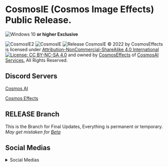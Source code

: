 # CosmosIE (Cosmos Image Effects) Public Release.
![Windows 10](https://img.shields.io/badge/Windows%2010-0078D6?style=flat&logo=windows&logoColor=white) **or higher Exclusive**

![CosmosIE2](https://img.shields.io/badge/CosmosIE-Released%20-success?style=plastic&logo=windows)
![CosmosIE](https://media.discordapp.net/attachments/1058436364296781914/1058437313300009100/CosmosImageEffectLOGO.png)
![Release](https://media.discordapp.net/attachments/1059870151719268422/1063728105736376330/Release.png)
CosmosIE © 2022 by CosmosEffects is licensed under [Attribution-NonCommercial-ShareAlike 4.0 International](https://github.com/ToxicedIsOnTheLand/CosmosIE/blob/main/LICENSE) [![License: CC BY-NC-SA 4.0](https://licensebuttons.net/l/by-nc-sa/4.0/80x15.png)](https://creativecommons.org/licenses/by-nc-sa/4.0/) and owned by [CosmosEffects](https://cosmosai.net/ie/) of [CosmosAI Services.](https://cosmosai.net/cube/) All Rights Reserved.
## Discord Servers
[Cosmos AI](https://cosmosai.net/ie/discord)

[Cosmos Effects](https://cosmosai.net/cube/discord)
## RELEASE Branch
This is the Branch for Final Updates, Everything is permanent or temporary.
*May get mistaken for [Beta](https://github.com/ToxicedIsOnTheLand/CosmosIE/tree/beta)*

## Social Medias

<details> 
<summary>Social Medias</summary>
<hr>

## Social Medias

### ToxicedLOL / ToxicedIsOnTheLand 
[![github](https://img.shields.io/badge/Github%20-FFFFFF?style=flat&logo=github&logoColor=black)](https://github.com/ToxicedIsOnTheLand)

[![subscribe](https://img.shields.io/badge/subscribe%20-FF0000?style=flat&logo=youtube&logoColor=white)](https://youtube.com/@ToxicedLOL?sub-confirmation=1)

[![twitter](https://img.shields.io/badge/Twitter%20-00acee?style=flat&logo=twitter&logoColor=white)](https://twitter.com/ActualToxicityy)

[![twitch](https://img.shields.io/badge/Twitch%20-FFFFFF?style=flat&logo=twitch&logoColor=6441a5)](https://m.twitch.tv/toxicedlol)

[![steam](https://img.shields.io/badge/Steam%20-FFFFFF?style=flat&logo=steam&logoColor=black)](https://steamcommunity.com/profiles/76561199237882707)

[![reddit](https://img.shields.io/badge/Reddit%20-ED001C?style=flat&logo=reddit&logoColor=FF5700)](https://www.reddit.com/u/ToxicedLOL)

[![discord](https://img.shields.io/badge/Discord%20-5865F2?style=flat&logo=discord&logoColor=white)](https://discord.com/users/732955234489466951)

### Slick Torpedo / Philip Ehrbright
[![subscribe](https://img.shields.io/badge/subscribe%20-FF0000?style=flat&logo=youtube&logoColor=white)](https://youtube.com/@slicktorpedo4420?sub_confirmation=1)

[![github](https://img.shields.io/badge/Github%20-FFFFFF?style=flat&logo=github&logoColor=black)](https://github.com/SlickTorpedo)
  
[![instagram](https://img.shields.io/badge/Instagram%20-d62976?style=flat&logo=instagram&logoColor=white)](https://www.instagram.com/philip_ehrbright)
  
[![tiktok](https://img.shields.io/badge/TikTok%20-black?style=flat&logo=tiktok)](https://www.tiktok.com/@philip.ehr)
 
[![discord](https://img.shields.io/badge/Discord%20-5865F2?style=flat&logo=discord&logoColor=white)](https://discord.com/users/574137308077359104)

[![website](https://img.shields.io/badge/%E2%9B%93%20Website%20-red?style=flat)](https://philipehrbright.com)
  
### Cosmos Artificial / Slick, Inuu, and Toxiced
[![discord](https://img.shields.io/badge/Discord%20-5865F2?style=flat&logo=discord&logoColor=white)](https://cosmosai.net/cube/discord)
  
[![tiktok](https://img.shields.io/badge/TikTok%20-black?style=flat&logo=tiktok)](https://www.tiktok.com/@cosmosartificial)
  
[![website](https://img.shields.io/badge/%E2%9B%93%20Website%20-red?style=flat)](https://cosmosai.net/cube)
  
[![instagram](https://img.shields.io/badge/Instagram%20-d62976?style=flat&logo=instagram&logoColor=white)](https://www.instagram.com/cosmosartificial/)
  
[![twitter](https://img.shields.io/badge/Twitter%20-00acee?style=flat&logo=twitter&logoColor=white)](https://twitter.com/CosmosNeural)
  
### Cosmos Effects / Slick and Toxiced
[![twitter](https://img.shields.io/badge/Twitter%20-00acee?style=flat&logo=twitter&logoColor=white)](https://twitter.com/CosmosEffects)
  
[![website](https://img.shields.io/badge/%E2%9B%93%20Website%20-red?style=flat)](https://cosmosai.net/ie)
  
[![discord](https://img.shields.io/badge/Discord%20-5865F2?style=flat&logo=discord&logoColor=white)](https://cosmosai.net/ie/discord)
